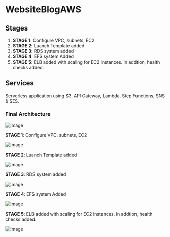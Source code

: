 # WebsiteBlogAWS

## Stages

1. **STAGE 1**: Configure VPC, subnets, EC2
2. **STAGE 2**: Luanch Template added
3. **STAGE 3**: RDS system added
4. **STAGE 4**: EFS system Added 
5. **STAGE 5**: ELB added with scaling for EC2 Instances. In addtion, health checks added.

## Services

Serverless application using S3, API Gateway, Lambda, Step Functions, SNS & SES.


### Final Architecture 

![image](https://github.com/Yvangelion/WebsiteBlogAWS/assets/109707734/28079a96-9a99-42e9-a52e-0f550fc3735e)


**STAGE 1**: Configure VPC, subnets, EC2

![image](https://github.com/Yvangelion/WebsiteBlogAWS/assets/109707734/3ff1cb0b-c174-4740-bab4-5e1f21d831ba)

**STAGE 2**: Luanch Template added

![image](https://github.com/Yvangelion/WebsiteBlogAWS/assets/109707734/156f2671-27c8-4b8a-8c05-d4e7a5d59690)


**STAGE 3**: RDS system added

![image](https://github.com/Yvangelion/WebsiteBlogAWS/assets/109707734/eb1a7210-c1b6-49ad-95d8-5cadda2f5235)


**STAGE 4**: EFS system Added 

![image](https://github.com/Yvangelion/WebsiteBlogAWS/assets/109707734/7a36d798-d15e-4cdd-8da9-783fd4f74321)


**STAGE 5**: ELB added with scaling for EC2 Instances. In addtion, health checks added.

![image](https://github.com/Yvangelion/WebsiteBlogAWS/assets/109707734/ec9cb908-4bb6-4bb1-b86c-28843fa3c420)
